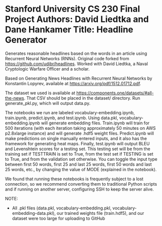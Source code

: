 # Stanford University CS 230 Final Project Authors: David Liedtka and Dane Hankamer Title: Headline Generator
Generates reasonable headlines based on the words in an article using Recurrent Neural Networks (RNNs). Original code forked from https://github.com/udibr/headlines. Worked with David Liedtka, a Naval Cryptologic Warfare Officer and a scholar.

Based on Generating News Headlines with Recurrent Neural Networks by Konstantin Lopyrev, available at https://arxiv.org/pdf/1512.01712.pdf.

The dataset we used is available at https://components.one/datasets/#all-the-news. That CSV should be placed in the dataset/ directory. Run generate_pkl.py, which will output data.py.

The notebooks we run are labeled vocabulary-embedding.ipynb, train.ipynb, predict.ipynb, and test.ipynb. Using data.pkl, vocabulary-embedding.ipynb will generate embedding files. Train.ipynb will train for 500 iterations (with each iteration taking approximately 50 minutes on AWS p2.8xlarge instance) and will generate .hdf5 weight files. Predict.ipynb will make predictions on single manually entered inputs, and it also has the framework for generating heat maps. Finally, test.ipynb will output BLEU and Levenshtein scores for a testing set. This testing set will be from the training set if TESTTRAIN is set to True, from the test set if TESTING is set to True, and from the validation set otherwise. You can toggle the input type between first 50 words, first 25 and last 25 words, first 50 words and last 25 words, etc., by changing the value of MODE (explained in the notebook).

We found that running these notebooks is frequently subject to a lost connection, so we recommend converting them to traditional Python scripts and if running on another server, configuring SSH to keep the server alive.

NOTE:
- All .pkl files (data.pkl, vocabulary-embedding.pkl, vocabulary-embedding-data.pkl), our trained weights file (train.hdf5), and our dataset were too large for uploading to GitHub
